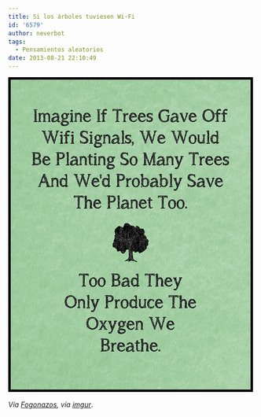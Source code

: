 ```yaml
---
title: Si los árboles tuviesen Wi-Fi
id: '6579'
author: neverbot
tags:
  - Pensamientos aleatorios
date: 2013-08-21 22:10:49
---
```


[![Wifi on trees](./si-los-arboles-tuviesen-wi-fi/wifi_on_trees.jpg)](https://neverbot.com/wp-content/uploads/2013/08/wifi_on_trees.jpg)

_Vía [Fogonazos](http://www.fogonazos.es/2013/08/si-los-arboles-tuvieran-wifi.html), vía [imgur](http://imgur.com/user/rabidus/favorites/caODyOO)_.